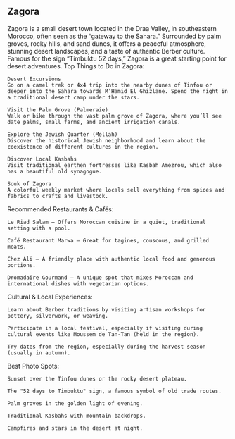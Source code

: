 ## Zagora

Zagora is a small desert town located in the Draa Valley, in southeastern Morocco, often seen as the “gateway to the Sahara.” Surrounded by palm groves, rocky hills, and sand dunes, it offers a peaceful atmosphere, stunning desert landscapes, and a taste of authentic Berber culture. Famous for the sign “Timbuktu 52 days,” Zagora is a great starting point for desert adventures.
Top Things to Do in Zagora:

    Desert Excursions
    Go on a camel trek or 4x4 trip into the nearby dunes of Tinfou or deeper into the Sahara towards M’Hamid El Ghizlane. Spend the night in a traditional desert camp under the stars.

    Visit the Palm Grove (Palmeraie)
    Walk or bike through the vast palm grove of Zagora, where you’ll see date palms, small farms, and ancient irrigation canals.

    Explore the Jewish Quarter (Mellah)
    Discover the historical Jewish neighborhood and learn about the coexistence of different cultures in the region.

    Discover Local Kasbahs
    Visit traditional earthen fortresses like Kasbah Amezrou, which also has a beautiful old synagogue.

    Souk of Zagora
    A colorful weekly market where locals sell everything from spices and fabrics to crafts and livestock.

Recommended Restaurants & Cafés:

    Le Riad Salam – Offers Moroccan cuisine in a quiet, traditional setting with a pool.

    Café Restaurant Marwa – Great for tagines, couscous, and grilled meats.

    Chez Ali – A friendly place with authentic local food and generous portions.

    Dromadaire Gourmand – A unique spot that mixes Moroccan and international dishes with vegetarian options.

Cultural & Local Experiences:

    Learn about Berber traditions by visiting artisan workshops for pottery, silverwork, or weaving.

    Participate in a local festival, especially if visiting during cultural events like Moussem de Tan-Tan (held in the region).

    Try dates from the region, especially during the harvest season (usually in autumn).

Best Photo Spots:

    Sunset over the Tinfou dunes or the rocky desert plateau.

    The "52 days to Timbuktu" sign, a famous symbol of old trade routes.

    Palm groves in the golden light of evening.

    Traditional Kasbahs with mountain backdrops.

    Campfires and stars in the desert at night.
